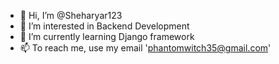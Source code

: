 - 👋 Hi, I’m @Sheharyar123
- 👀 I’m interested in Backend Development
- 🌱 I’m currently learning Django framework
- 📫 To reach me, use my email 'phantomwitch35@gmail.com'

<!---
Sheharyar123/Sheharyar123 is a ✨ special ✨ repository because its `README.md` (this file) appears on your GitHub profile.
You can click the Preview link to take a look at your changes.
--->
